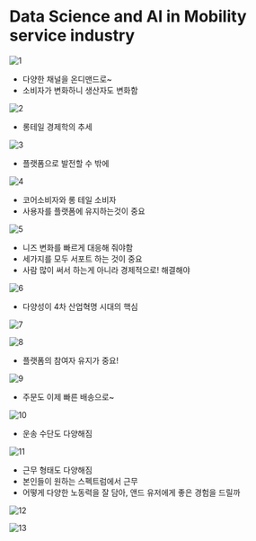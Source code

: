 # Data Science and AI in Mobility service industry

![1](./images/1.png)
- 다양한 채널을 온디맨드로~
- 소비자가 변화하니 생산자도 변화함

![2](./images/2.png)
- 롱테일 경제학의 추세

![3](./images/3.png)
- 플랫폼으로 발전할 수 밖에

![4](./images/4.png)
- 코어소비자와 롱 테일 소비자
- 사용자를 플랫폼에 유지하는것이 중요

![5](./images/5.png)
- 니즈 변화를 빠르게 대응해 줘야함
- 세가지를 모두 서포트 하는 것이 중요
- 사람 많이 써서 하는게 아니라 경제적으로! 해결해야

![6](./images/6.png)
- 다양성이 4차 산업혁명 시대의 핵심

![7](./images/7.png)

![8](./images/8.png)
- 플랫폼의 참여자 유지가 중요!

![9](./images/9.png)
- 주문도 이제 빠른 배송으로~

![10](./images/10.png)
- 운송 수단도 다양해짐

![11](./images/11.png)
- 근무 형태도 다양해짐
- 본인들이 원하는 스펙트럼에서 근무
- 어떻게 다양한 노동력을 잘 담아, 앤드 유저에게 좋은 경험을 드릴까

![12](./images/12.png)

![13](./images/13.png)